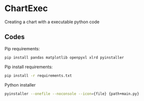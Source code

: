 # ChartExec
Creating a chart with a executable python code


## Codes
Pip requirements:
```bash
pip install pandas matplotlib openpyxl xlrd pyinstaller
```

Pip install requirements:
```bash
pip install -r requirements.txt
```

Python installer
```bash
pyinstaller --onefile --noconsole --icon={file} {path+main.py}
```
